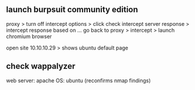
## launch burpsuit community edition
proxy > turn off intercept 
options > click check intercept server response > intercept response based on ...
go back to proxy > intercept > launch chromium browser

open site 
10.10.10.29 > shows ubuntu default page

## check wappalyzer 

web server: apache
OS: ubuntu
(reconfirms nmap findings)

